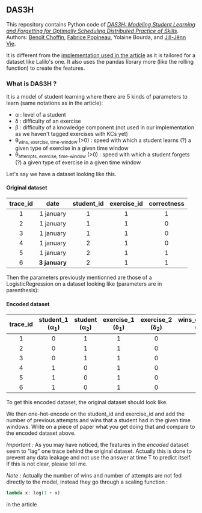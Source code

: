 ## DAS3H

This repository contains Python code of [_DAS3H: Modeling Student Learning and Forgetting for
Optimally Scheduling Distributed Practice of Skills_](https://arxiv.org/abs/1905.06873). Authors: [Benoît Choffin](https://github.com/BenoitChoffin), [Fabrice Popineau](https://github.com/fpopineau), Yolaine Bourda, and [Jill-Jênn Vie](https://github.com/jilljenn).

It is different from the [implementation used in the article](https://github.com/BenoitChoffin/das3h) as it is tailored for a dataset like Lalilo's one. 
It also uses the pandas library more (like the rolling function) to create the features.

### What is DAS3H ?
It is a model of student learning where there are 5 kinds of parameters to learn (same notations as in the article):
  - &alpha; : level of a student
  - &delta; : difficulty of an exercise
  - &beta; : difficulty of a knowledge component (not used in our implementation as we haven't tagged exercises with KCs yet)
  - &theta;<sub>wins, exercise, time-window </sub> (>0) : speed with which a student learns (?) a given type of exercise in a given time window
  - &theta;<sub>attempts, exercise, time-window</sub> (>0) : speed with which a student forgets (?) a given type of exercise in a given time window

Let's say we have a dataset looking like this.
#### Original dataset
| trace_id | date | student_id | exercise_id | correctness |
|:-:|:-:|:-:|:-:|:-:|
| 1 | 1 january | 1 | 1 | 1 |
| 2 | 1 january | 1 | 1 | 0 |
| 3 | 1 january | 1 | 1 | 0 |
| 4 | 1 january | 2 | 1 | 0 |
| 5 | 1 january | 2 | 1 | 1 |
| 6 | **3 january** | 2 | 1 | 1 |

Then the parameters previously mentionned are those of a LogisticRegression on a dataset looking like (parameters are in parenthesis):

#### Encoded dataset
| trace_id | student_1 (&alpha;<sub>1</sub>)| student (&alpha;<sub>2</sub>)| exercise_1 (&delta;<sub>1</sub>) | exercise_2 (&delta;<sub>2</sub>)| wins_on_exo_1_in_the_past_day (&theta;<sub>wins, exo_1, one-day</sub>)| attempts_on_exo_1_in_the_past_day (&theta;<sub>attempts, exo_1, one-day</sub>) | wins_on_exo_1_in_the_past_week (&theta;<sub>wins, exo_1, one-week</sub>)| attempts_on_exo_1_in_the_past_week (&theta;<sub>attempts, exo_1, one-week</sub>)| etc. | 
|:-:|:-:|:-----:|:-----:|:------:|:----:|:----:|:-:|:-:|:-:|
| 1 | 0 | 1 | 1 | 0 | 0 | 0 | 0 | 0 |
| 2 | 0 | 1 | 1 | 0 | 1 | 1 | 1 | 1 |
| 3 | 0 | 1 | 1 | 0 | 1 | 2 | 1 | 2 |
| 4 | 1 | 0 | 1 | 0 | 0 | 0 | 0 | 0 |
| 5 | 1 | 0 | 1 | 0 | 0 | 1 | 0 | 1 |
| 6 | 1 | 0 | 1 | 0 | 0 | 0 | 1 | 2 |

To get this encoded dataset, the original dataset should look like.


We then one-hot-encode on the student_id and exercise_id and add the number of previous attempts and wins that a student had in the given time windows. Write on a piece of paper what you get doing that and compare to the encoded dataset above.

*Important :*
As you may have noticed, the features in the *encoded* dataset seem to "lag" one trace behind the original dataset. Actually this is done to prevent any data leakage and not use the answer at time T to predict itself. If this is not clear, please tell me.

*Note :*
Actually the number of wins and number of attempts are not fed directly to the model, instead they go through a scaling function :
``` python
lambda x: log(1 + x)
```
in the article